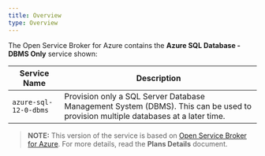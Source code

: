 ```yaml
---
title: Overview
type: Overview
---
```


The Open Service Broker for Azure contains the **Azure SQL Database - DBMS Only** service shown:

| Service Name | Description |
|--------------|-------------|
| `azure-sql-12-0-dbms` | Provision only a SQL Server Database Management System (DBMS). This can be used to provision multiple databases at a later time. |

>**NOTE:** This version of the service is based on [Open Service Broker for Azure](https://github.com/Azure/open-service-broker-azure).
For more details, read the **Plans Details** document.